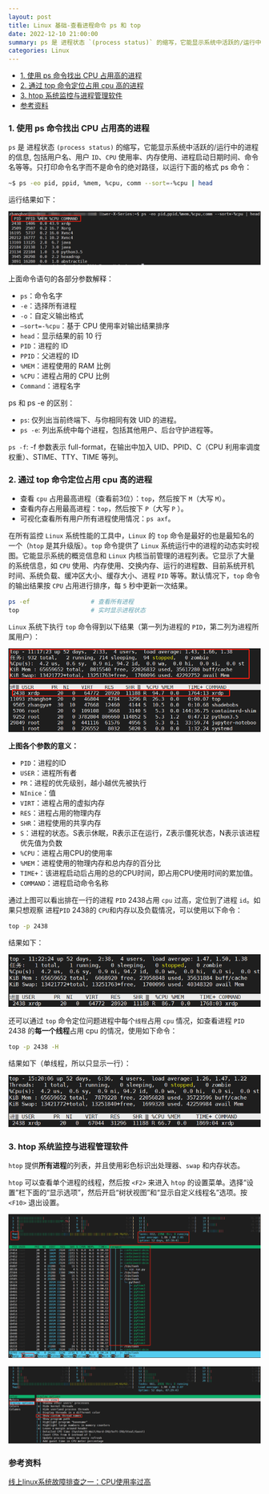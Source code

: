 ```yaml
---
layout: post
title: Linux 基础-查看进程命令 ps 和 top
date: 2022-12-10 21:00:00
summary: ps 是 进程状态 `(process status)` 的缩写，它能显示系统中活跃的/运行中的进程的信息, 包括用户名、用户 `ID`、`CPU` 使用率、内存使用、进程启动日期时间、命令名等等。
categories: Linux
---
```


- [1. 使用 ps 命令找出 CPU 占用高的进程](#1-使用-ps-命令找出-cpu-占用高的进程)
- [2. 通过 top 命令定位占用 cpu 高的进程](#2-通过-top-命令定位占用-cpu-高的进程)
- [3. htop 系统监控与进程管理软件](#3-htop-系统监控与进程管理软件)
- [参考资料](#参考资料)

### 1. 使用 ps 命令找出 CPU 占用高的进程

`ps` 是 进程状态 `(process status)` 的缩写，它能显示系统中活跃的/运行中的进程的信息, 包括用户名、用户 `ID`、`CPU` 使用率、内存使用、进程启动日期时间、命令名等等。只打印命令名字而不是命令的绝对路径，以运行下面的格式 ps 命令：

```bash
~$ ps -eo pid, ppid, %mem, %cpu, comm --sort=-%cpu | head
```
运行结果如下：

![image](../images/linux_basic/ps_eo.png)

上面命令语句的各部分参数解释：

* `ps`：命令名字
* `-e`：选择所有进程
* `-o`：自定义输出格式
* `–sort=-%cpu`：基于 CPU 使用率对输出结果排序
* `head`：显示结果的前 10 行
* `PID`：进程的 ID
* `PPID`：父进程的 ID
* `%MEM`：进程使用的 RAM 比例
* `%CPU`：进程占用的 CPU 比例
* `Command`：进程名字

ps 和 ps -e 的区别：

- `ps`: 仅列出当前终端下、与你相同有效 UID 的进程。
- `ps -e`: 列出系统中每个进程，包括其他用户、后台守护进程等。

`ps -f`: -f 参数表示 full-format，在输出中加入 UID、PPID、C（CPU 利用率调度权重）、STIME、TTY、TIME 等列。

### 2. 通过 top 命令定位占用 cpu 高的进程

* 查看 `cpu` 占用最高进程（查看前3位）：`top`，然后按下 `M`（大写 `M`）。
* 查看内存占用最高进程：`top`，然后按下 `P`（大写 `P` ）。
* 可视化查看所有用户所有进程使用情况：`ps axf`。

在所有监控 `Linux` 系统性能的工具中，`Linux` 的 `top` 命令是最好的也是最知名的一个（`htop` 是其升级版）。`top` 命令提供了 `Linux` 系统运行中的进程的动态实时视图。它能显示系统的概览信息和 `Linux` 内核当前管理的进程列表。它显示了大量的系统信息，如 `CPU` 使用、内存使用、交换内存、运行的进程数、目前系统开机时间、系统负载、缓冲区大小、缓存大小、进程 `PID` 等等。默认情况下，`top` 命令的输出结果按 `CPU` 占用进行排序，每 `5` 秒中更新一次结果。

```bash
ps -ef                 # 查看所有进程
top                    # 实时显示进程状态
```
`Linux` 系统下执行 `top` 命令得到以下结果（第一列为进程的 `PID`，第二列为进程所属用户）：

![image](../images/linux_basic/top_info2.png)

**上图各个参数的意义：**

* `PID`：进程的ID
* `USER`：进程所有者
* `PR`：进程的优先级别，越小越优先被执行
* `NInice`：值
* `VIRT`：进程占用的虚拟内存
* `RES`：进程占用的物理内存
* `SHR`：进程使用的共享内存
* `S`：进程的状态。S表示休眠，R表示正在运行，Z表示僵死状态，N表示该进程优先值为负数
* `%CPU`：进程占用CPU的使用率
* `%MEM`：进程使用的物理内存和总内存的百分比
* `TIME+`：该进程启动后占用的总的CPU时间，即占用CPU使用时间的累加值。
* `COMMAND`：进程启动命令名称

通过上图可以看出排在一行的进程 `PID` 2438占用 `cpu` 过高，定位到了进程 `id`。如果只想观察 进程`PID` 2438的 `CPU`和内存以及负载情况，可以使用以下命令：

```bash
top -p 2438
```
结果如下：

![image](../images/linux_basic/top_info3.png)

还可以通过 `top` 命令定位问题进程中每个`线程`占用 `cpu` 情况，如查看进程 `PID` 2438 的**每一个线程**占用 cpu 的情况，使用如下命令：

```bash
top -p 2438 -H
```
结果如下（单线程，所以只显示一行）：

![image](../images/linux_basic/top4.png)

### 3. htop 系统监控与进程管理软件

`htop` 提供**所有进程**的列表，并且使用彩色标识出处理器、`swap` 和内存状态。

`htop` 可以查看单个进程的线程，然后按 `<F2>` 来进入 `htop` 的设置菜单。选择“设置”栏下面的“显示选项”，然后开启“树状视图”和“显示自定义线程名”选项。按 `<F10>` 退出设置。

![image](../images/linux_basic/f1d7359b-92b4-4074-84d4-0a381aaf4d1b.png)

![image](../images/linux_basic/htop2.png)

### 参考资料
[线上linux系统故障排查之一：CPU使用率过高](https://www.jianshu.com/p/6d573e42310a)